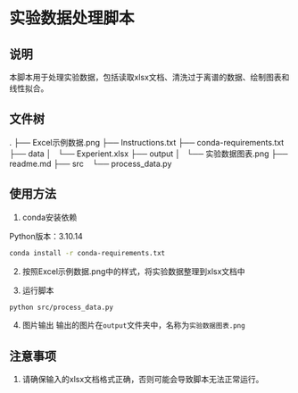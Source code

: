 # 实验数据处理脚本

## 说明

本脚本用于处理实验数据，包括读取xlsx文档、清洗过于离谱的数据、绘制图表和线性拟合。

## 文件树
.
├── Excel示例数据.png
├── Instructions.txt
├── conda-requirements.txt
├── data
│   └── Experient.xlsx
├── output 
│   └── 实验数据图表.png
├── readme.md
├── src
    └── process_data.py


## 使用方法

1. conda安装依赖

Python版本：3.10.14

```bash
conda install -r conda-requirements.txt
```
2. 按照Excel示例数据.png中的样式，将实验数据整理到xlsx文档中

3. 运行脚本
```bash
python src/process_data.py
```
4. 图片输出
输出的图片在`output`文件夹中，名称为`实验数据图表.png`
## 注意事项
1. 请确保输入的xlsx文档格式正确，否则可能会导致脚本无法正常运行。